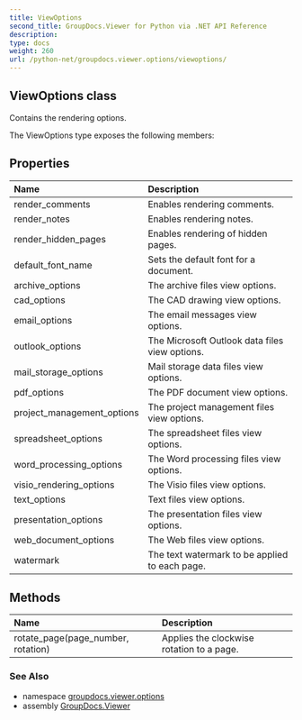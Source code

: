 ```yaml
---
title: ViewOptions
second_title: GroupDocs.Viewer for Python via .NET API Reference
description: 
type: docs
weight: 260
url: /python-net/groupdocs.viewer.options/viewoptions/
---
```


## ViewOptions class

Contains the rendering options.

The ViewOptions type exposes the following members:
## Properties
| Name | Description |
| :- | :- |
|render_comments|Enables rendering comments.|
|render_notes|Enables rendering notes.|
|render_hidden_pages|Enables rendering of hidden pages.|
|default_font_name|Sets the default font for a document.|
|archive_options|The archive files view options.|
|cad_options|The CAD drawing view options.|
|email_options|The email messages view options.|
|outlook_options|The Microsoft Outlook data files view options.|
|mail_storage_options|Mail storage data files view options.|
|pdf_options|The PDF document view options.|
|project_management_options|The project management files view options.|
|spreadsheet_options|The spreadsheet files view options.|
|word_processing_options|The Word processing files view options.|
|visio_rendering_options|The Visio files view options.|
|text_options|Text files view options.|
|presentation_options|The presentation files view options.|
|web_document_options|The Web files view options.|
|watermark|The text watermark to be applied to each page.|
## Methods
| Name | Description |
| :- | :- |
|rotate_page(page_number, rotation)|Applies the clockwise rotation to a page.|

### See Also

* namespace [groupdocs.viewer.options](/python-net/groupdocs.viewer.options/)
* assembly [GroupDocs.Viewer](/viewer/python-net/)

